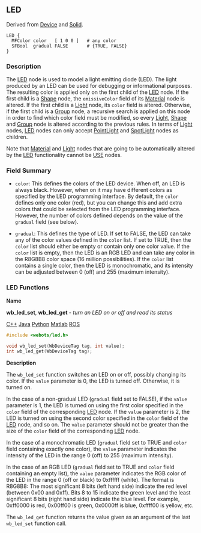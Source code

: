 ## LED

Derived from [Device](device.md) and [Solid](solid.md).

```
LED {
  MFColor color   [ 1 0 0 ]   # any color
  SFBool  gradual FALSE       # {TRUE, FALSE}
}
```

### Description

The [LED](#led) node is used to model a light emitting diode (LED).
The light produced by an LED can be used for debugging or informational purposes.
The resulting color is applied only on the first child of the [LED](#led) node.
If the first child is a [Shape](shape.md) node, the `emissiveColor` field of its [Material](material.md) node is altered.
If the first child is a [Light](light.md) node, its `color` field is altered.
Otherwise, if the first child is a [Group](group.md) node, a recursive search is applied on this node in order to find which color field must be modified, so every [Light](light.md), [Shape](shape.md) and [Group](group.md) node is altered according to the previous rules.
In terms of [Light](light.md) nodes, [LED](#led) nodes can only accept [PointLight](pointlight.md) and [SpotLight](spotlight.md) nodes as children.

Note that [Material](material.md) and [Light](light.md) nodes that are going to be automatically altered by the [LED](#led) functionality cannot be [USE](def-and-use.md) nodes.

### Field Summary

- `color`: This defines the colors of the LED device.
When off, an LED is always black.
However, when on it may have different colors as specified by the LED programming interface.
By default, the `color` defines only one color (red), but you can change this and add extra colors that could be selected from the LED programming interface.
However, the number of colors defined depends on the value of the `gradual` field (see below).

- `gradual`: This defines the type of LED.
If set to FALSE, the LED can take any of the color values defined in the `color` list.
If set to TRUE, then the `color` list should either be empty or contain only one color value.
If the `color` list is empty, then the LED is an RGB LED and can take any color in the R8G8B8 color space (16 million possibilities).
If the `color` list contains a single color, then the LED is monochromatic, and its intensity can be adjusted between 0 (off) and 255 (maximum intensity).

### LED Functions

**Name**

**wb\_led\_set**, **wb\_led\_get** - *turn an LED on or off and read its status*

[C++](cpp-api.md#cpp_led) [Java](java-api.md#java_led) [Python](python-api.md#python_led) [Matlab](matlab-api.md#matlab_led) [ROS](ros-api.md)

```c
#include <webots/led.h>

void wb_led_set(WbDeviceTag tag, int value);
int wb_led_get(WbDeviceTag tag);
```

**Description**

The `wb_led_set` function switches an LED on or off, possibly changing its color.
If the `value` parameter is 0, the LED is turned off.
Otherwise, it is turned on.

In the case of a non-gradual LED (`gradual` field set to FALSE), if the `value` parameter is 1, the LED is turned on using the first color specified in the `color` field of the corresponding [LED](#led) node.
If the `value` parameter is 2, the LED is turned on using the second color specified in the `color` field of the [LED](#led) node, and so on.
The `value` parameter should not be greater than the size of the `color` field of the corresponding [LED](#led) node.

In the case of a monochromatic LED (`gradual` field set to TRUE and `color` field containing exactly one color), the `value` parameter indicates the intensity of the LED in the range 0 (off) to 255 (maximum intensity).

In the case of an RGB LED (`gradual` field set to TRUE and `color` field containing an empty list), the `value` parameter indicates the RGB color of the LED in the range 0 (off or black) to 0xffffff (white).
The format is R8G8B8: The most significant 8 bits (left hand side) indicate the red level (between 0x00 and 0xff).
Bits 8 to 15 indicate the green level and the least significant 8 bits (right hand side) indicate the blue level.
For example, 0xff0000 is red, 0x00ff00 is green, 0x0000ff is blue, 0xffff00 is yellow, etc.

The `wb_led_get` function returns the value given as an argument of the last `wb_led_set` function call.
